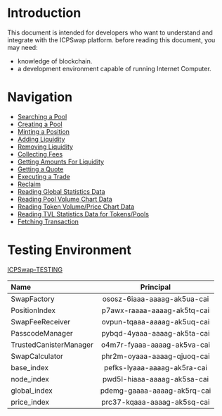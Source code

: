 # Introduction

This document is intended for developers who want to understand and integrate with the ICPSwap platform. before reading this document, you may need:
+ knowledge of blockchain.
+ a development environment capable of running Internet Computer.

# Navigation

+ [Searching a Pool](./01.SwapFactory/01.Searching_a_Pool.md)
+ [Creating a Pool](./01.SwapFactory/02.Creating_a_Pool.md)
+ [Minting a Position](./02.SwapPool/Liquidity/01.Minting_a_Position.md)
+ [Adding Liquidity](./02.SwapPool/Liquidity/02.Adding_Liquidity.md)
+ [Removing Liquidity](./02.SwapPool/Liquidity/03.Removing_Liquidity.md)
+ [Collecting Fees](./02.SwapPool/Liquidity/04.Collecting_Fees.md)
+ [Getting Amounts For Liquidity](./02.SwapPool/Liquidity/05.Getting_Amounts_For_Liquidity.md)
+ [Getting a Quote](./02.SwapPool/Swap/01.Getting_a_Quote.md)
+ [Executing a Trade](./02.SwapPool/Swap/02.Executing_a_Trade.md)
+ [Reclaim](./02.SwapPool/Token/01.Reclaim.md)
+ [Reading Global Statistics Data](./03.SwapInformation/01.Fetching_Global_Info.md/#reading-global-statistics-data)
+ [Reading Pool Volume Chart Data](./03.SwapInformation/02.Fetching_Pool_Info.md/#reading-pool-volume-chart-data)
+ [Reading Token Volume/Price Chart Data](./03.SwapInformation/03.Fetching_Token_Info.md)
+ [Reading TVL Statistics Data for Tokens/Pools](./03.SwapInformation/04.Fetching_TVL_Info.md)
+ [Fetching Transaction](./03.SwapInformation/05.Fetching_Transaction.md)

# Testing Environment

[ICPSwap-TESTING](https://ookii-jiaaa-aaaag-ak5wa-cai.icp0.io/swap)

|Name|Principal|
|:-|:-:|
|SwapFactory|ososz-6iaaa-aaaag-ak5ua-cai|
|PositionIndex|p7awx-raaaa-aaaag-ak5tq-cai|
|SwapFeeReceiver|ovpun-tqaaa-aaaag-ak5uq-cai|
|PasscodeManager|pybqd-4yaaa-aaaag-ak5ta-cai|
|TrustedCanisterManager|o4m7r-fyaaa-aaaag-ak5va-cai|
|SwapCalculator|phr2m-oyaaa-aaaag-qjuoq-cai|
|base_index|pefks-lyaaa-aaaag-ak5ra-cai|
|node_index|pwd5l-hiaaa-aaaag-ak5sa-cai|
|global_index|pdemg-gaaaa-aaaag-ak5rq-cai|
|price_index|prc37-kqaaa-aaaag-ak5sq-cai|

	
	
	
	

	
	
	
	